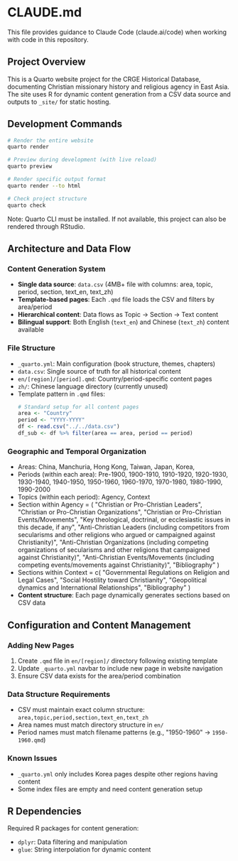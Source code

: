 # CLAUDE.md

This file provides guidance to Claude Code (claude.ai/code) when working with code in this repository.

## Project Overview

This is a Quarto website project for the CRGE Historical Database, documenting Christian missionary history and religious agency in East Asia. The site uses R for dynamic content generation from a CSV data source and outputs to `_site/` for static hosting.

## Development Commands

```bash
# Render the entire website
quarto render

# Preview during development (with live reload)
quarto preview

# Render specific output format
quarto render --to html

# Check project structure
quarto check
```

Note: Quarto CLI must be installed. If not available, this project can also be rendered through RStudio.

## Architecture and Data Flow

### Content Generation System
- **Single data source**: `data.csv` (4MB+ file with columns: area, topic, period, section, text_en, text_zh)
- **Template-based pages**: Each `.qmd` file loads the CSV and filters by area/period
- **Hierarchical content**: Data flows as Topic → Section → Text content
- **Bilingual support**: Both English (`text_en`) and Chinese (`text_zh`) content available

### File Structure
- `_quarto.yml`: Main configuration (book structure, themes, chapters)
- `data.csv`: Single source of truth for all historical content
- `en/[region]/[period].qmd`: Country/period-specific content pages
- `zh/`: Chinese language directory (currently unused)
- Template pattern in `.qmd` files:
  ```r
  # Standard setup for all content pages
  area <- "Country"
  period <- "YYYY-YYYY"
  df <- read.csv("../../data.csv")
  df_sub <- df %>% filter(area == area, period == period)
  ```

### Geographic and Temporal Organization
- Areas: China, Manchuria, Hong Kong, Taiwan, Japan, Korea, 
- Periods (within each area): Pre-1900, 1900-1910, 1910-1920, 1920-1930, 1930-1940, 1940-1950, 1950-1960, 1960-1970, 1970-1980, 1980-1990, 1990-2000
- Topics (within each period): Agency, Context
- Section within Agency = (
  "Christian or Pro-Christian Leaders",
  "Christian or Pro-Christian Organizations",
  "Christian or Pro-Christian Events/Movements",
  "Key theological, doctrinal, or ecclesiastic issues in this decade, if any",
  "Anti-Christian Leaders (including competitors from secularisms and other religions who argued or campaigned against Christianity)",
  "Anti-Christian Organizations (including competing organizations of secularisms and other religions that campaigned against Christianity)",
  "Anti-Christian Events/Movements (including competing events/movements against Christianity)",
  "Bibliography"
)
- Sections within Context = c(
  "Governmental Regulations on Religion and Legal Cases",
  "Social Hostility toward Christianity",
  "Geopolitical dynamics and International Relationships",
  "Bibliography"
)
- **Content structure**: Each page dynamically generates sections based on CSV data

## Configuration and Content Management

### Adding New Pages
1. Create `.qmd` file in `en/[region]/` directory following existing template
2. Update `_quarto.yml` navbar to include new page in website navigation
3. Ensure CSV data exists for the area/period combination

### Data Structure Requirements
- CSV must maintain exact column structure: `area,topic,period,section,text_en,text_zh`
- Area names must match directory structure in `en/`
- Period names must match filename patterns (e.g., "1950-1960" → `1950-1960.qmd`)

### Known Issues
- `_quarto.yml` only includes Korea pages despite other regions having content
- Some index files are empty and need content generation setup

## R Dependencies
Required R packages for content generation:
- `dplyr`: Data filtering and manipulation
- `glue`: String interpolation for dynamic content